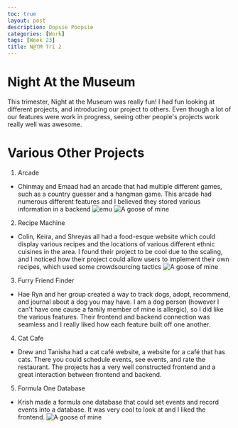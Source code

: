 ```yaml
---
toc: true
layout: post
description: Oopsie Poopsie
categories: [Work]
tags: [Week 23]
title: N@TM Tri 2
---
```


# Night At the Museum
This trimester, Night at the Museum was really fun! I had fun looking at different projects, and introducing our project to others. Even though a lot of our features were work in progress, seeing other people's projects work really well was awesome.

# Various Other Projects

1. Arcade
- Chinmay and Emaad had an arcade that had multiple different games, such as a country guesser and a hangman game. This arcade had numerous different features and I believed they stored various information in a backend
![]({{site.baseurl}}/images/emaad.jpg "emu")
![]({{site.baseurl}}/images/chinmay.jpg "A goose of mine")

2. Recipe Machine
- Colin, Keira, and Shreyas all had a food-esque website which could display various recipes and the locations of various different ethnic cuisines in the area. I found their project to be cool due to the scaling, and I noticed how their project could allow users to implement their own recipes, which used some crowdsourcing tactics
![]({{site.baseurl}}/images/colin.jpg "A goose of mine")

3. Furry Friend Finder
- Hae Ryn and her group created a way to track dogs, adopt, recommend, and journal about a dog you may have. I am a dog person (however I can't have one cause a family member of mine is allergic), so I did like the various features. Their frontend and backend connection was seamless and I really liked how each feature built off one another.

4. Cat Cafe
- Drew and Tanisha had a cat café website, a website for a café that has cats. There you could schedule events, see events, and rate the restaurant. The projects has a very well constructed frontend and a great interaction between frontend and backend. 

5. Formula One Database
- Krish made a formula one database that could set events and record events into a database. It was very cool to look at and I liked the frontend.
![]({{site.baseurl}}/images/krish.jpg "A goose of mine")